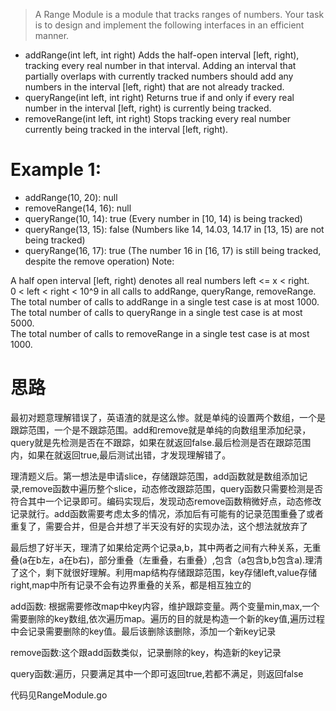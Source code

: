 > A Range Module is a module that tracks ranges of numbers. Your task is to design and implement the following interfaces in an efficient manner.

- addRange(int left, int right) Adds the half-open interval [left, right), tracking every real number in that interval. Adding an interval that partially overlaps with currently tracked numbers should add any numbers in the interval [left, right) that are not already tracked.
- queryRange(int left, int right) Returns true if and only if every real number in the interval [left, right) is currently being tracked.
- removeRange(int left, int right) Stops tracking every real number currently being tracked in the interval [left, right).
# Example 1:
- addRange(10, 20): null
- removeRange(14, 16): null
- queryRange(10, 14): true (Every number in [10, 14) is being tracked)
- queryRange(13, 15): false (Numbers like 14, 14.03, 14.17 in [13, 15) are not being tracked)
- queryRange(16, 17): true (The number 16 in [16, 17) is still being tracked, despite the remove operation)
  Note:

A half open interval [left, right) denotes all real numbers left <= x < right.  
0 < left < right < 10^9 in all calls to addRange, queryRange, removeRange.  
The total number of calls to addRange in a single test case is at most 1000.  
The total number of calls to queryRange in a single test case is at most 5000.  
The total number of calls to removeRange in a single test case is at most 1000.  





# 思路 

最初对题意理解错误了，英语渣的就是这么惨。就是单纯的设置两个数组，一个是跟踪范围，一个是不跟踪范围。add和remove就是单纯的向数组里添加纪录，query就是先检测是否在不跟踪，如果在就返回false.最后检测是否在跟踪范围内，如果在就返回true,最后测试出错，才发现理解错了。



理清题义后。第一想法是申请slice，存储跟踪范围，add函数就是数组添加记录,remove函数中遍历整个slice，动态修改跟踪范围，query函数只需要检测是否符合其中一个记录即可。编码实现后，发现动态remove函数稍微好点，动态修改记录就行。add函数需要考虑太多的情况，添加后有可能有的记录范围重叠了或者重复了，需要合并，但是合并想了半天没有好的实现办法，这个想法就放弃了  



 最后想了好半天，理清了如果给定两个记录a,b，其中两者之间有六种关系，无重叠(a在b左，a在b右)，部分重叠（左重叠，右重叠）,包含（a包含b,b包含a).理清了这个，剩下就很好理解。利用map结构存储跟踪范围，key存储left,value存储right,map中所有记录不会有边界重叠的关系，都是相互独立的

 

add函数: 根据需要修改map中key内容，维护跟踪变量。两个变量min,max,一个需要删除的key数组,依次遍历map。遍历的目的就是构造一个新的key值,遍历过程中会记录需要删除的key值。最后该删除该删除，添加一个新key记录



remove函数:这个跟add函数类似，记录删除的key，构造新的key记录



query函数:遍历，只要满足其中一个即可返回true,若都不满足，则返回false 

代码见RangeModule.go